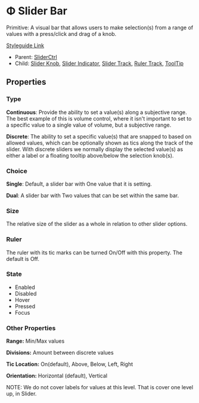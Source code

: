 # Φ Slider Bar

Primitive: A visual bar that allows users to make selection(s) from a range of values with a press/click and drag of a knob.

[Styleguide Link](https://zpl.io/a7p4GWp)

* Parent: [SliderCtrl](../)
* Child: [Slider Knob](sliderknob.md), [Slider Indicator](sliderindicator.md), [Slider Track](slidertrack.md), [Ruler Track](rulertrack/), [ToolTip](../../tooltip.md)

## Properties

### Type

**Continuous**: Provide the ability to set a value(s) along a subjective range. The best example of this is volume control, where it isn't important to set to a specific value to a single value of volume, but a subjective range.

**Discrete**: The ability to set a specific value(s) that are snapped to based on allowed values, which can be optionally shown as tics along the track of the slider. With discrete sliders we normally display the selected value(s) as either a label or a floating tooltip above/below the selection knob(s).

### Choice

**Single**: Default, a slider bar with One value that it is setting.

**Dual**: A slider bar with Two values that can be set within the same bar.

### Size

The relative size of the slider as a whole in relation to other slider options.

### Ruler

The ruler with its tic marks can be turned On/Off with this property. The default is Off.

### State

* Enabled
* Disabled
* Hover
* Pressed
* Focus

### Other Properties

**Range:** Min/Max values

**Divisions:** Amount between discrete values

**Tic Location:** On(default), Above, Below, Left, Right

**Orientation:** Horizontal (default), Vertical

NOTE: We do not cover labels for values at this level. That is cover one level up, in Slider.
